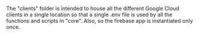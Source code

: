 The "clients" folder is intended to house all the different Google Cloud 
clients in a single location so that a single .env file is used by all the 
functions and scripts in "core". Also, so the firebase app is instantiated only once. 